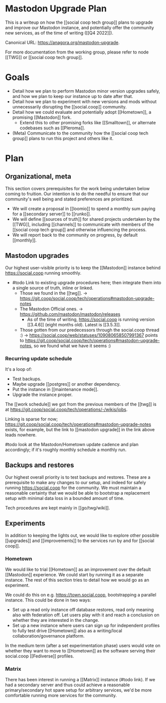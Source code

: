 # Mastodon Upgrade Plan

This is a writeup on how the [[social coop tech group]] plans to upgrade and improve our Mastodon instance, and potentially offer the community new services, as of the time of writing ([[Q4 2022]]).

Canonical URL: https://anagora.org/mastodon-upgrade.

For more documentation from the working group, please refer to node [[TWG]] or [[social coop tech group]].

# Goals

- Detail how we plan to perform Mastodon minor version upgrades safely, and how we plan to keep our instance up to date after that.
- Detail how we plan to experiment with new versions and mods without unnecessarily disrupting the [[social.coop]] community.
- Detail how we could evaluate and potentially adopt [[Hometown]], a promising [[Mastodon]] fork.
  - Extend this to other promising forks like [[Smalltown]], or alternate codebases such as [[Pleroma]].
- (Meta) Communicate to the community how the [[social coop tech group]] plans to run this project and others like it.
  
# Plan

## Organizational, meta

This section covers prerequisites for the work being undertaken below coming to fruition. Our intention is to do the needful to ensure that our community's well being and stated preferences are prioritized.

- We will create a proposal in [[loomio]] to spend a monthly sum paying for a [[secondary server]] to  [[runko]].
- We will define [[sources of truth]] for shared projects undertaken by the [[TWG]], including [[channels]] to communicate with members of the [[social coop tech group]] and otherwise influencing the process.
- We will report back to the community on progress, by default [[monthly]].

## Mastodon upgrades

Our highest user-visible priority is to keep the [[Mastodon]] instance behind https://social.coop running smoothly.

- #todo Link to existing upgrade procedures here; then integrate them into a single source of truth, inline or linked.
  - Those we found in the [[twg]].
    -> https://git.coop/social.coop/tech/operations#mastodon-upgrade-notes
  - The Mastodon Official ones.
    -> https://github.com/mastodon/mastodon/releases
      - As of the time of writing, https://social.coop is running version [[3.4.6]] (eight months old). Latest is [[3.5.3]].
  - Those gotten from our predecessors through the social.coop thread :)
    -> https://social.coop/web/statuses/109080658507991367 points to https://git.coop/social.coop/tech/operations#mastodon-upgrade-notes, so we found what we have it seems :)

### Recurring update schedule

It's a loop of: 

- Test backups.
- Maybe upgrade [[postgres]] or another dependency.
- Put the instance in [[maintenance mode]].
- Upgrade the instance proper.

The [[work schedule]] we got from the previous members of the [[twg]] is at https://git.coop/social.coop/tech/operations/-/wikis/jobs.

Linking is sparse for now; https://git.coop/social.coop/tech/operations#mastodon-upgrade-notes exists, for example, but the link to [[mastodon upgrade]] in the link above leads nowhere.

#todo look at the Mastodon/Hometown update cadence and plan accordingly; if it's roughly monthly schedule a monthly run.

## Backups and restores

Our highest overall priority is to test backups and restores. These are a prerequisite to make any changes to our setup, and indeed for safely running https://social.coop for the community. We must maintain a reasonable certainty that we would be able to bootstrap a replacement setup with minimal data loss in a bounded amount of time.

Tech procedures are kept mainly in [[go/twg/wiki]].

## Experiments

In addition to keeping the lights out, we would like to explore other possible [[upgrades]] and [[improvements]] to the services run by and for [[social coop]].

### Hometown

We would like to trial [[Hometown]] as an improvement over the default [[Mastodon]] experience. We could start by running it as a separate instance. The rest of this section tries to detail how we would go  as an experiment. 

We could do this on e.g. https://town.social.coop, bootstrapping a parallel instance. This could be done in two ways:

- Set up a read only instance off database restores, read only meaning also with federation off. Let users play with it and reach a conclusion on whether they are interested in the change.
- Set up a new instance where users can sign up for independent profiles to fully test drive [[Hometown]] also as a writing/local collaboration/governance platform.

In the medium term (after a set experimentation phase) users would vote on whether they want to move to [[Hometown]] as the software serving their social.coop [[Fediverse]] profiles.

### Matrix

There has been interest in running a [[Matrix]] instance (#todo link). If we had a secondary server and thus could achieve a reasonable primary/secondary hot spare setup for arbitrary services, we'd be more comfortable running more services for the community.